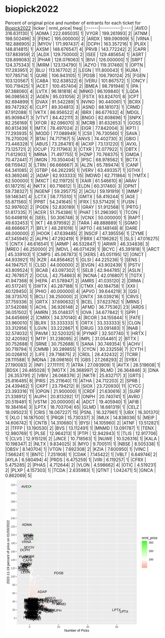 # biopick2022
Percent of original price and number of entrants for each ticket for [Biopick2022](https://twitter.com/hashtag/Biopick2022)
|ticker | nrml_price| freq|
|:------|----------:|----:|
|AVEO   | 316.631130|    1|
|ADMA   | 222.695035|    1|
|VYGR   | 199.261993|    2|
|ATNM   | 198.502496|    3|
|FENC   | 195.000000|    2|
|ARDX   | 189.090909|    5|
|VRNA   | 182.886905|    2|
|MYOV   | 171.997437|    4|
|DCPH   | 163.357216|    1|
|PLRX   | 148.814815|    1|
|AXSM   | 148.676547|    4|
|PRVB   | 143.772242|    2|
|CAPR   | 137.883959|    2|
|ALDX   | 129.750000|    2|
|ISEE   | 129.485654|    1|
|ASRT   | 128.899083|    2|
|PHAR   | 128.076063|    1|
|BIVI   | 126.000000|    1|
|SRPT   | 124.375343|    1|
|MIRM   | 123.134790|    1|
|AZYO   | 119.317460|    1|
|OPTN   | 117.283951|    2|
|BLU    | 113.167702|    2|
|LEGN   | 111.800043|    1|
|KURA   | 107.785714|    1|
|QURE   | 106.943105|    1|
|PDSB   | 106.790124|   25|
|FGEN   | 103.120567|    1|
|CABA   | 102.638522|    6|
|VERU   | 101.867572|    1|
|ONCY   | 100.719425|    1|
|ACET   | 100.457404|    2|
|BMEA   |  98.791946|    1|
|IPA    |  97.388060|    4|
|LVTX   |  96.181818|    4|
|MNKD   |  96.109840|    1|
|LQDA   |  96.098563|    2|
|AGEN   |  95.031056|    2|
|FSTX   |  93.824701|    8|
|ICPT   |  92.694899|    1|
|DVAX   |  91.542289|    1|
|NVNO   |  90.440061|    1|
|BCRX   |  89.747292|    6|
|CLPT   |  89.304813|    3|
|ASND   |  88.181073|    1|
|CRMD   |  87.912088|    1|
|VKTX   |  86.956522|    4|
|IBRX   |  86.677632|    4|
|MDGL   |  85.909847|    3|
|VTVT   |  84.422111|    3|
|BNGO   |  82.608696|    1|
|SNPX   |  82.256169|    1|
|XFOR   |  82.096070|    3|
|MCRB   |  81.632653|    1|
|GOSS   |  80.813439|    1|
|IMTX   |  78.497024|    2|
|EIGR   |  77.842004|    3|
|KPTI   |  77.293935|    5|
|MODD   |  77.088949|    1|
|CSII   |  76.730560|    1|
|SAVA   |  76.270026|    7|
|BTAI   |  74.717167|    5|
|ANVS   |  74.402730|    3|
|GBIO   |  73.446328|    1|
|ABUS   |  73.264781|    8|
|ACXP   |  73.131220|    1|
|AVXL   |  73.125721|    2|
|OCUP   |  72.117963|    3|
|CTXR   |  72.077922|    1|
|DBTX   |  71.612903|    1|
|MRNA   |  71.497755|    1|
|HZNP   |  70.768375|    1|
|GMDA   |  70.472441|    7|
|IMGN   |  70.350404|    1|
|IPSC   |  68.978562|    1|
|BCTX   |  68.115942|    3|
|LTRN   |  66.666667|    3|
|ALZN   |  65.789474|    1|
|CANF   |  64.341085|    2|
|GTBP   |  64.262295|    1|
|VERV   |  63.493357|    1|
|GTHX   |  63.369246|    2|
|ADAP   |  62.933333|   15|
|MDWD   |  62.711864|    1|
|YMTX   |  62.500000|    1|
|MXCT   |  62.119725|    1|
|XAIR   |  61.546610|    8|
|ARAV   |  61.187215|    4|
|NKTX   |  60.716612|    1|
|ELDN   |  60.317460|    3|
|OPNT   |  59.738327|    1|
|NGENF  |  59.295775|    2|
|ACIU   |  59.191919|    1|
|IMMP   |  59.146341|    4|
|LCTX   |  58.775510|    1|
|GMTX   |  58.419244|    1|
|AGE    |  55.871560|    1|
|PPBT   |  54.241645|    1|
|IFRX   |  53.571429|    1|
|FUSN   |  52.997602|    2|
|PGEN   |  52.830189|    1|
|GRAY   |  51.912568|    1|
|PRTG   |  51.817335|    7|
|ACER   |  51.754386|    1|
|PHAT   |  51.296390|    1|
|TCON   |  50.649819|    6|
|SEEL   |  50.306748|    3|
|VCNX   |  50.000000|    1|
|RAPT   |  49.632453|    1|
|IKT    |  48.979592|    2|
|TARA   |  48.888889|    1|
|SGMO   |  48.666667|    7|
|BFLY   |  48.281016|    1|
|APTO   |  48.148148|    8|
|DARE   |  48.000000|    2|
|HOOK   |  47.639485|    2|
|NSCIF  |  47.395556|    1|
|ZYME   |  47.345945|    2|
|ALPN   |  47.292419|    1|
|FBRX   |  47.196262|    1|
|SLS    |  47.016275|    1|
|CNTX   |  46.616541|    1|
|ARMP   |  46.532847|    1|
|ARWR   |  46.334838|    3|
|MREO   |  46.250000|   21|
|MDVL   |  46.071429|    1|
|BCYC   |  45.391818|    1|
|ARCT   |  45.339103|    1|
|CMPS   |  45.067873|    1|
|XERS   |  45.051195|   12|
|ONCT   |  44.933921|   15|
|KZR    |  44.856462|    1|
|GLSI   |  44.225236|    1|
|SENS   |  44.194757|    1|
|CLSD   |  44.000000|    2|
|EVGN   |  43.902439|    1|
|PSTV   |  43.809524|    1|
|BCAB   |  43.097302|    1|
|SELB   |  42.944785|    2|
|ASLN   |  42.767857|    2|
|OCUL   |  42.754663|    8|
|NCNA   |  42.016807|    1|
|TGTX   |  41.947368|    9|
|HEPA   |  41.578947|    2|
|AMRS   |  41.035120|    2|
|DRMA   |  40.517241|    1|
|SWTX   |  40.287188|    1|
|CTMX   |  40.184758|    1|
|XXII   |  40.129450|    3|
|PHIO   |  40.000000|    4|
|APVO   |  39.644219|    3|
|QSI    |  38.373570|    1|
|BCLI   |  38.250000|    2|
|ONTX   |  38.039216|    1|
|CRVS   |  37.759336|    3|
|GRTX   |  37.690632|    1|
|BCEL   |  37.623762|    1|
|MRNS   |  37.542088|    1|
|ACHL   |  36.926148|    2|
|AFMD   |  36.775362|   23|
|ARDS   |  36.051502|    1|
|AMRN   |  35.014837|    1|
|IOVA   |  34.677842|    1|
|SPPI   |  34.645669|    2|
|CMRX   |  34.370140|    4|
|RCOR   |  34.155844|    1|
|FATE   |  33.960010|    1|
|BLRX   |  33.333333|    1|
|ORTX   |  33.333333|    5|
|CLGN   |  33.312956|    1|
|LGVN   |  33.222867|    1|
|DRUG   |  33.091483|    1|
|INAB   |  32.574032|    1|
|PAVM   |  32.520325|    9|
|PYNKF  |  32.507740|    1|
|HRTX   |  32.420592|    1|
|MTP    |  31.238095|    2|
|IMPL   |  31.054461|    2|
|BTTX   |  30.752688|    1|
|SRNE   |  30.752688|    1|
|SANA   |  30.749354|    1|
|ACHV   |  30.719794|    1|
|CMMB   |  30.289855|    1|
|CYCN   |  30.232558|    7|
|CYTH   |  30.026810|    2|
|LIFE   |  29.718875|    2|
|CRDL   |  28.432432|    2|
|TCRR   |  28.111588|    1|
|MDNA   |  28.098160|   11|
|GBS    |  27.268293|    2|
|SYBX   |  27.190083|    2|
|INFI   |  27.111111|    7|
|ATRA   |  27.093909|    1|
|AVTX   |  26.519608|    1|
|BDSX   |  26.465028|    1|
|MGTX   |  26.368997|    2|
|RLMD   |  26.364846|    3|
|DNA    |  26.353791|    2|
|VBIV   |  26.068376|    2|
|NKTR   |  25.832717|    3|
|GRTS   |  25.816485|    8|
|PIRS   |  25.211640|   11|
|ATHA   |  24.712203|    2|
|SPRB   |  24.439462|    1|
|CKPT   |  23.794212|    9|
|SIOX   |  23.720930|   11|
|CYCC   |  23.393316|   11|
|OPGN   |  21.900000|    1|
|CRDF   |  21.630616|    3|
|SURF   |  21.338912|    1|
|AUPH   |  20.813292|   17|
|ONPH   |  20.740741|    1|
|AVRO   |  20.519481|    1|
|VSTM   |  20.000000|    4|
|ADCT   |  19.405940|    1|
|AFIB   |  19.384164|    3|
|LPTX   |  18.703704|   65|
|GLMD   |  18.681319|    1|
|CELZ   |  18.095023|    1|
|CRIS   |  18.067227|   15|
|PSNL   |  16.327961|    1|
|UBX    |  16.301370|    1|
|XLO    |  16.187500|    1|
|PRQR   |  15.730337|    3|
|IMUX   |  14.838036|    5|
|MEIP   |  14.606742|    1|
|CNTB   |  14.310680|    1|
|BYSI   |  14.105960|    2|
|ATNF   |  13.512821|    2|
|TFFP   |  13.190530|    2|
|BVS    |  13.112491|    1|
|MNMD   |  13.091787|    1|
|TENX   |  12.980769|    1|
|PLSE   |  12.964213|    1|
|PTPI   |  12.942943|    1|
|TLIS   |  12.917706|    1|
|CLVS   |  12.915129|    2|
|JNCE   |  10.718563|    1|
|NUWE   |  10.526316|    1|
|KALA   |  10.198347|    2|
|NLTX   |   9.834025|    3|
|MYO    |   9.700511|    1|
|NBSE   |   8.505338|    1|
|OBSV   |   8.140704|    1|
|VTGN   |   7.692308|    2|
|KZIA   |   7.600950|    1|
|VINC   |   7.566241|    1|
|BNTC   |   7.251908|    1|
|CDAK   |   7.145422|    1|
|VBLT   |   6.649746|    2|
|AYLA   |   6.580494|    4|
|PRDS   |   6.475259|    1|
|VIRI   |   6.119257|    1|
|CFRX   |   5.475285|    2|
|PHAS   |   4.712644|    2|
|VLON   |   4.598662|    4|
|OTIC   |   4.519231|    2|
|PLXP   |   4.157303|    1|
|TCDA   |   2.635983|    1|
|QTNT   |   1.042471|    5|
|GNCA   |   0.862069|    5|
![retvspicks](biopicks.png?raw=true)
